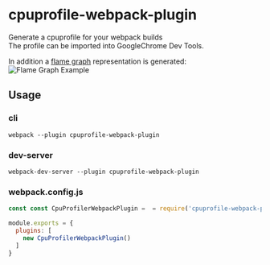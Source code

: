 # cpuprofile-webpack-plugin

Generate a cpuprofile for your webpack builds  
The profile can be imported into GoogleChrome Dev Tools.

In addition a [flame graph](https://github.com/spiermar/d3-flame-graph) representation is generated:
![Flame Graph Example](https://github.com/jantimon/cpuprofile-webpack-plugin/raw/master/preview.gif "Flame Graph Example")


## Usage

### cli

```
webpack --plugin cpuprofile-webpack-plugin
```

### dev-server

```
webpack-dev-server --plugin cpuprofile-webpack-plugin
```

### webpack.config.js

```js
const const CpuProfilerWebpackPlugin =  = require('cpuprofile-webpack-plugin');

module.exports = {
  plugins: [
    new CpuProfilerWebpackPlugin()
  ]
}
```

